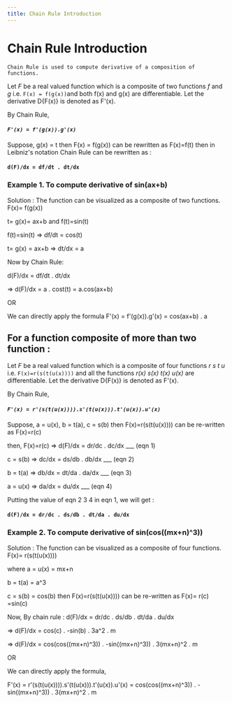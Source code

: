 ```yaml
---
title: Chain Rule Introduction
---
```

# Chain Rule Introduction

`Chain Rule is used to compute derivative of a composition of functions.`

Let _F_ be a real valued function which is a composite of two functions _f_ and _g_  i.e. `F(x) = f(g(x))`and both f(x) and g(x) are differentiable.
Let the derivative D{F(x)} is denoted as F'(x).

By Chain Rule, 
#### _`F'(x) = f'(g(x)).g'(x)`_

Suppose, g(x) = t then F(x) = f(g(x)) can be rewritten as F(x)=f(t)
then in Leibniz's notation Chain Rule can be rewritten as : 
#### `d(F)/dx = df/dt . dt/dx`



### Example 1.   To compute derivative of sin(ax+b)

Solution : The function can be visualized as a composite of two functions. F(x)= f(g(x))

t= g(x)= ax+b  and f(t)=sin(t)

f(t)=sin(t) => df/dt = cos(t)

t= g(x) = ax+b => dt/dx = a

Now by Chain Rule: 

d(F)/dx = df/dt . dt/dx

=> d(F)/dx = a . cost(t) = a.cos(ax+b)

OR 

We can directly apply the formula F'(x) = f'(g(x)).g'(x) = cos(ax+b) . a


## For a function composite of more than two function :

Let _F_ be a real valued function which is a composite of four functions _r s t u_  i.e. `F(x)=r(s(t(u(x))))` and all the functions _r(x) s(x) t(x) u(x)_ are differentiable.
Let the derivative D{F(x)} is denoted as F'(x).

By Chain Rule, 
#### _`F'(x) = r'(s(t(u(x)))).s'(t(u(x))).t'(u(x)).u'(x)`_

Suppose, a = u(x), b = t(a), c = s(b) then F(x)=r(s(t(u(x)))) can be re-written as F(x)=r(c) 

then, F(x)=r(c) => d(F)/dx = dr/dc . dc/dx                ___ (eqn 1)

c = s(b) => dc/dx = ds/db . db/dx                          ___ (eqn 2)

b = t(a) => db/dx = dt/da . da/dx                          ___ (eqn 3)

a = u(x) => da/dx = du/dx                                  ___ (eqn 4)

Putting the value of eqn 2 3 4 in eqn 1, we will get :

#### `d(F)/dx = dr/dc . ds/db . dt/da . du/dx`


### Example 2.   To compute derivative of sin(cos((mx+n)^3))

Solution : The function can be visualized as a composite of four functions. F(x)= r(s(t(u(x))))

where a = u(x) = mx+n

b = t(a) = a^3 

c = s(b) = cos(b) then F(x)=r(s(t(u(x)))) can be re-written as F(x)= r(c) =sin(c) 

Now, By chain rule :
d(F)/dx = dr/dc . ds/db . dt/da . du/dx

=> d(F)/dx = cos(c) . -sin(b) . 3a^2 . m

=> d(F)/dx = cos(cos((mx+n)^3)) . -sin((mx+n)^3)) . 3(mx+n)^2 . m

OR 

We can directly apply the formula, 

F'(x) = r'(s(t(u(x)))).s'(t(u(x))).t'(u(x)).u'(x) = cos(cos((mx+n)^3)) . -sin((mx+n)^3)) . 3(mx+n)^2 . m
